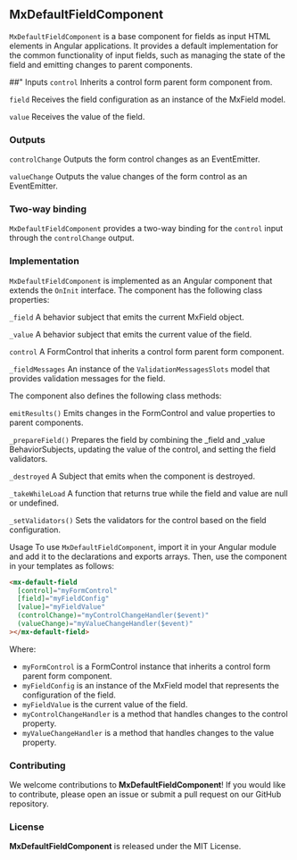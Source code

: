 ## MxDefaultFieldComponent
`MxDefaultFieldComponent` is a base component for fields as input HTML elements in Angular applications. It provides a default implementation for the common functionality of input fields, such as managing the state of the field and emitting changes to parent components.

##" Inputs
`control`
Inherits a control form parent form component from.

`field`
Receives the field configuration as an instance of the MxField model.

`value`
Receives the value of the field.

### Outputs
`controlChange`
Outputs the form control changes as an EventEmitter<FormControl>.

`valueChange`
Outputs the value changes of the form control as an EventEmitter<any>.

### Two-way binding
`MxDefaultFieldComponent` provides a two-way binding for the `control` input through the `controlChange` output.

### Implementation
`MxDefaultFieldComponent` is implemented as an Angular component that extends the `OnInit` interface. The component has the following class properties:

`_field`
A behavior subject that emits the current MxField object.

`_value`
A behavior subject that emits the current value of the field.

`control`
A FormControl that inherits a control form parent form component.

`_fieldMessages`
An instance of the `ValidationMessagesSlots` model that provides validation messages for the field.

The component also defines the following class methods:

`emitResults()`
Emits changes in the FormControl and value properties to parent components.

`_prepareField()`
Prepares the field by combining the _field and _value BehaviorSubjects, updating the value of the control, and setting the field validators.

`_destroyed`
A Subject<void> that emits when the component is destroyed.

`_takeWhileLoad`
A function that returns true while the field and value are null or undefined.

`_setValidators()`
Sets the validators for the control based on the field configuration.

Usage
To use `MxDefaultFieldComponent`, import it in your Angular module and add it to the declarations and exports arrays. Then, use the component in your templates as follows:

```html
<mx-default-field
  [control]="myFormControl"
  [field]="myFieldConfig"
  [value]="myFieldValue"
  (controlChange)="myControlChangeHandler($event)"
  (valueChange)="myValueChangeHandler($event)"
></mx-default-field>
```

Where:

- `myFormControl` is a FormControl instance that inherits a control form parent form component.
- `myFieldConfig` is an instance of the MxField model that represents the configuration of the field.
- `myFieldValue` is the current value of the field.
- `myControlChangeHandler` is a method that handles changes to the control property.
- `myValueChangeHandler` is a method that handles changes to the value property.

### Contributing
We welcome contributions to **MxDefaultFieldComponent**! If you would like to contribute, please open an issue or submit a pull request on our GitHub repository.

### License
**MxDefaultFieldComponent** is released under the MIT License.
